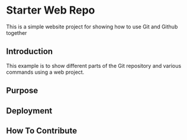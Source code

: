 # Starter Web Repo

This is a simple website project for showing how to use Git and Github together

## Introduction

This example is to show different parts of the Git repository and various commands using a web project.

## Purpose

## Deployment

## How To Contribute
